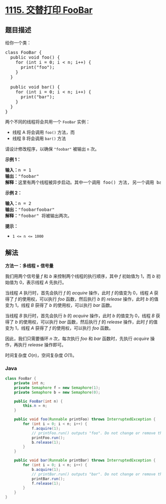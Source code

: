 # [1115. 交替打印 FooBar](https://leetcode.cn/problems/print-foobar-alternately)

## 题目描述

<p>给你一个类：</p>

<pre>
class FooBar {
  public void foo() {
&nbsp; &nbsp; for (int i = 0; i &lt; n; i++) {
&nbsp; &nbsp; &nbsp; print("foo");
&nbsp;   }
  }

  public void bar() {
&nbsp; &nbsp; for (int i = 0; i &lt; n; i++) {
&nbsp; &nbsp; &nbsp; print("bar");
&nbsp; &nbsp; }
  }
}
</pre>

<p>两个不同的线程将会共用一个 <code>FooBar</code>&nbsp;实例：</p>

<ul>
	<li>线程 A 将会调用&nbsp;<code>foo()</code>&nbsp;方法，而</li>
	<li>线程 B 将会调用&nbsp;<code>bar()</code>&nbsp;方法</li>
</ul>

<p>请设计修改程序，以确保 <code>"foobar"</code> 被输出 <code>n</code> 次。</p>

<p><strong>示例 1：</strong></p>

<pre>
<strong>输入：</strong>n = 1
<strong>输出：</strong>"foobar"
<strong>解释：</strong>这里有两个线程被异步启动。其中一个调用 foo() 方法, 另一个调用 bar() 方法，"foobar" 将被输出一次。
</pre>

<p><strong>示例 2：</strong></p>

<pre>
<strong>输入：</strong>n = 2
<strong>输出：</strong>"foobarfoobar"
<strong>解释：</strong>"foobar" 将被输出两次。
</pre>

<p><strong>提示：</strong></p>

<ul>
	<li><code>1 &lt;= n &lt;= 1000</code></li>
</ul>

## 解法

**方法一：多线程 + 信号量**

我们用两个信号量 $f$ 和 $b$ 来控制两个线程的执行顺序，其中 $f$ 初始值为 $1$，而 $b$ 初始值为 $0$，表示线程 $A$ 先执行。

当线程 $A$ 执行时，首先会执行 $f$ 的 $acquire$ 操作，此时 $f$ 的值变为 $0$，线程 $A$ 获得了 $f$ 的使用权，可以执行 $foo$ 函数，然后执行 $b$ 的 $release$ 操作，此时 $b$ 的值变为 $1$，线程 $B$ 获得了 $b$ 的使用权，可以执行 $bar$ 函数。

当线程 $B$ 执行时，首先会执行 $b$ 的 $acquire$ 操作，此时 $b$ 的值变为 $0$，线程 $B$ 获得了 $b$ 的使用权，可以执行 $bar$ 函数，然后执行 $f$ 的 $release$ 操作，此时 $f$ 的值变为 $1$，线程 $A$ 获得了 $f$ 的使用权，可以执行 $foo$ 函数。

因此，我们只需要循环 $n$ 次，每次执行 $foo$ 和 $bar$ 函数时，先执行 $acquire$ 操作，再执行 $release$ 操作即可。

时间复杂度 $O(n)$，空间复杂度 $O(1)$。

### **Java**

```java
class FooBar {
    private int n;
    private Semaphore f = new Semaphore(1);
    private Semaphore b = new Semaphore(0);

    public FooBar(int n) {
        this.n = n;
    }

    public void foo(Runnable printFoo) throws InterruptedException {
        for (int i = 0; i < n; i++) {
            f.acquire(1);
            // printFoo.run() outputs "foo". Do not change or remove this line.
            printFoo.run();
            b.release(1);
        }
    }

    public void bar(Runnable printBar) throws InterruptedException {
        for (int i = 0; i < n; i++) {
            b.acquire(1);
            // printBar.run() outputs "bar". Do not change or remove this line.
            printBar.run();
            f.release(1);
        }
    }
}
```
